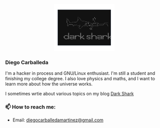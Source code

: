 <p align="center">
  <img height="150" src="dark_shark_logo.svg">
</p>

### Diego Carballeda


I'm a hacker in process and GNU/Linux enthusiast. I'm still a student and finishing my college degree. I also love physics and maths, and I want to learn more about how the universe works.

I sometimes wrtie about various topics on my blog [Dark Shark](https://diegocarba99.github.io/)


### 📫 How to reach me:

- Email: [diegocarballedamartinez@gmail.com](mailto:diegocarballedamartinez@gmail.com)
